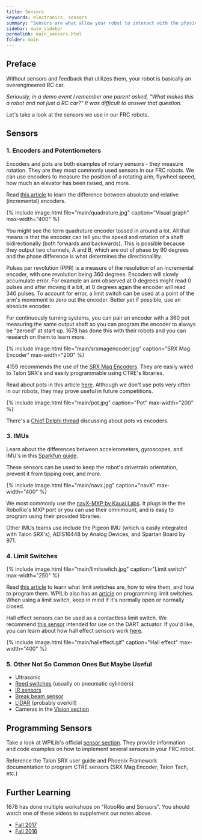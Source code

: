 ```yaml
---
title: Sensors
keywords: electronics, sensors
summary: "Sensors are what allow your robot to interact with the physical world."
sidebar: main_sidebar
permalink: main_sensors.html
folder: main
---
```


## Preface

Without sensors and feedback that utilizes them, your robot is basically an overengineered RC car.

*Seriously, in a demo event I remember one parent asked, "What makes this a robot and not just a RC car?" It was difficult to answer that question.*

Let's take a look at the sensors we use in our FRC robots.

## Sensors

### 1. Encoders and Potentiometers

Encoders and pots are both examples of rotary sensors - they measure rotation. They are they most commonly used sensors in our FRC robots. We can use encoders to measure the position of a rotating arm, flywheel speed, how much an elevator has been raised, and more.

Read [this article](http://frc-pdr.readthedocs.io/en/latest/motors/encoders.html) to learn the difference between absolute and relative (incremental) encoders.

{% include image.html file="main/quadrature.jpg" caption="Visual graph" max-width="400" %}

You might see the term quadrature encoder tossed in around a lot. All that means is that the encoder can tell you the speed and rotation of a shaft bidirectionally (both forwards and backwards). This is possible because they output two channels, A and B, which are out of phase by 90 degrees and the phase difference is what determines the directionallity.

Pulses per revolution (PPR) is a measure of the resolution of an incremental encoder, with one revolution being 360 degrees. Encoders will slowly accumulate error. For example an arm observed at 0 degrees might read 0 pulses and after moving it a bit, at 0 degrees again the encoder will read 340 pulses. To account for error, a limit switch can be used at a point of the arm's movement to zero out the encoder. Better yet if possible, use an absolute encoder.

For continuously turning systems, you can pair an encoder with a 360 pot measuring the same output shaft so you can program the encoder to always be "zeroed" at start up. 1678 has done this with their robots and you can research on them to learn more.

{% include image.html file="main/srxmagencoder.jpg" caption="SRX Mag Encoder" max-width="200" %}

4159 recommends the use of the [SRX Mag Encoders](http://www.ctr-electronics.com/srx-magnetic-encoder.html). They are easily wired to Talon SRX's and easily programmable using CTRE's libraries.

Read about pots in this article [here](http://www.resistorguide.com/potentiometer/). Although we don't use pots very often in our robots, they may prove useful in future competitions.

{% include image.html file="main/pot.jpg" caption="Pot" max-width="200" %}

There's a [Chief Delphi thread](https://www.chiefdelphi.com/forums/showthread.php?t=100332) discussing about pots vs encoders.

### 3. IMUs

Learn about the differences between accelerometers, gyroscopes, and IMU's in this [Sparkfun guide](https://www.sparkfun.com/pages/accel_gyro_guide).

These sensors can be used to keep the robot's drivetrain orientation, prevent it from tipping over, and more.

{% include image.html file="main/navx.jpg" caption="navX" max-width="400" %}

We most commonly use the [navX-MXP by Kauai Labs](https://www.kauailabs.com/store/index.php?route=product/product&product_id=56). It plugs in the the RoboRio's MXP port or you can use their omnimount, and is easy to program using their provided libraries.

Other IMUs teams use include the Pigeon IMU (which is easily integrated with Talon SRX's), ADIS16448 by Analog Devices, and Spartan Board by 971.

### 4. Limit Switches

{% include image.html file="main/limitswitch.jpg" caption="Limit switch" max-width="250" %}

Read [this article](http://frc-pdr.readthedocs.io/en/latest/motors/limitswitch.html) to learn what limit switches are, how to wire them, and how to program them. WPILib also has an [article](http://wpilib.screenstepslive.com/s/currentCS/m/java/l/599744-using-limit-switches-to-control-behavior) on programming limit switches. When using a limit switch, keep in mind if it's normally open or normally closed.

Hall effect sensors can be used as a contactless limit switch. We recommend [this sensor](https://www.andymark.com/Electrical-p/am-3313.htm) intended for use on the DART actuator. If you'd like, you can learn about how hall effect sensors work [here](https://www.electronics-tutorials.ws/electromagnetism/hall-effect.html).

{% include image.html file="main/halleffect.gif" caption="Hall effect" max-width="400" %}

### 5. Other Not So Common Ones But Maybe Useful

- Ultrasonic
- [Reed switches](http://www.clippard.com/cms/wiki/magnetic-reed-switches-position-location) (usually on pneumatic cylinders)
- [IR sensors](https://learn.adafruit.com/ir-sensor/overview)
- [Break beam sensor](https://learn.adafruit.com/ir-breakbeam-sensors?view=all)
- [LIDAR](https://www.sparkfun.com/news/2435) (probably overkill)
- Cameras in the [Vision section](/main-vision.html)

## Programming Sensors

Take a look at WPILib's official [sensor section](https://wpilib.screenstepslive.com/s/currentCS/m/java/c/88895). They provide information and code examples on how to implement several sensors in your FRC robot.

Reference the Talon SRX user guide and Phoenix Framework documentation to program CTRE sensors (SRX Mag Encoder, Talon Tach, etc.)

## Further Learning

1678 has done multiple workshops on "RoboRio and Sensors". You should watch one of these videos to supplement our notes above.
- [Fall 2017](https://www.youtube.com/watch?v=tKSH2k5lTLs)
- [Fall 2016](https://www.youtube.com/watch?v=vhjChjfEvhM)